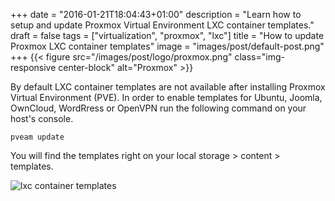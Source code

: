 +++
date = "2016-01-21T18:04:43+01:00"
description = "Learn how to setup and update Proxmox Virtual Environment LXC container templates."
draft = false
tags = ["virtualization", "proxmox", "lxc"]
title = "How to update Proxmox LXC container templates"
image = "images/post/default-post.png"
+++
{{< figure src="/images/post/logo/proxmox.png" class="img-responsive center-block" alt="Proxmox" >}}

By default LXC container templates are not available after installing Proxmox Virtual Environment (PVE). In order to enable templates for Ubuntu, Joomla, OwnCloud, WordRress or OpenVPN run the following command on your host's console.

    pveam update

You will find the templates right on your local storage > content > templates.

![lxc container templates](/images/post/pve-lxc-update.png)